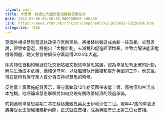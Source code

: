 ```yaml
---
layout: post
title: 卓慧思：將提出大膽計劃減稅和發展經濟
date: 2022-09-06 04:58:38.000000000 +08:00
link: https://news.rthk.hk/rthk/ch/component/k2/1665683-20220906.htm
categories: rthk
---
```


英國外相卓慧思當選執政保守黨新黨魁，將接替約翰遜成為新一任首相。卓慧思說，很榮幸當選，將提出「大膽計劃」去減稅和促進經濟增長，並致力解決能源危機等問題，她又誓言帶領保守黨贏得2024年大選。

即將卸任首相約翰遜在社交網站發文祝賀卓慧思當選，認為卓慧思有正確的計劃，解決生活成本危機、團結保守黨，以及繼續執行團結和提升英國的工作。他又說，現在是所有保守黨人百分百支持卓慧思的時候。

反對黨工黨黨施紀賢表示，保守黨執政12年給英國帶來低工資、高物價和生活成本危機。他呼籲卓慧思解釋將如何兌現有關改善經濟的競選承諾。

約翰遜和卓慧思星期二將在蘇格蘭覲見英女王伊利沙伯二世。現年47歲的卓慧思將接受女王授權組建新內閣，正式就任首相，成為英國歷史上第三位女首相。
